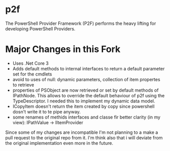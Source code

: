 # p2f
The PowerShell Provider Framework (P2F) performs the heavy lifting for developing PowerShell Providers.

# Major Changes in this Fork

* Uses .Net Core 3
* Adds default methods to internal interfaces to return a default parameter set for the cmdlets
* avoid to uses of null: dynamic parameters, collection of item propertes to retrieve
* properties of PSObject are now retrieved or set by default methods of IPathNode. This allows to override the default behaviour of p2f using the TypeDescriptor. I needed this to implement my dynamic data model.
* ICopyItem doesn't return the item created by copy since powershell dosn't write it to te pipe anyway.
* some renames of methids interfaces and classe fir better clarity (in my view): IPathValue -> IItemProvider

Since some of my changes are incompatible I'm not planning to a make a pull request to the original repo from it. I'm think also that i will deviate from the original implementation even more in the future. 




